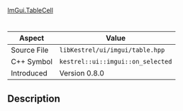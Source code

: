 [ImGui.TableCell](index.md)
# 
| Aspect | Value |
| --- | --- |
| Source File | `libKestrel/ui/imgui/table.hpp` |
| C++ Symbol | `kestrel::ui::imgui::on_selected` |
| Introduced | Version 0.8.0 |
## Description
